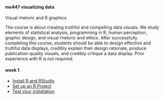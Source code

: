 #### me447 visualizing data

Visual rhetoric and R graphics

The course is about creating truthful and compelling data visuals. We study elements of statistical analysis, programming in R, human perception, graphic design, and visual rhetoric and ethics. After successfully completing this course, students should be able to design effective and truthful data displays, credibly explain their design rationale, produce publication-quality visuals, and credibly critique a data display. Prior experience with R is not required.

#### week 1

-   [Install R and RStudio](week-01/install_R.md)
-   [Set up an R Project](week-01/setup_R_project.md)
-   [Test your installation](week-01/test_setup.md)
